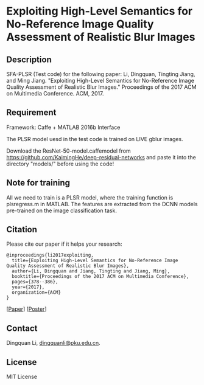 # Exploiting High-Level Semantics for No-Reference Image Quality Assessment of Realistic Blur Images

## Description
SFA-PLSR (Test code) for the following paper:
Li, Dingquan, Tingting Jiang, and Ming Jiang. "Exploiting High-Level Semantics for No-Reference Image Quality Assessment of Realistic Blur Images." Proceedings of the 2017 ACM on Multimedia Conference. ACM, 2017.

## Requirement
Framework: Caffe + MATLAB 2016b Interface

The PLSR model uesd in the test code is trained on LIVE gblur images. 

Download the ResNet-50-model.caffemodel from https://github.com/KaimingHe/deep-residual-networks and paste it into the directory "models/" before using the code!

## Note for training
All we need to train is a PLSR model, where the training function is plsregress.m in MATLAB. The features are extracted from the DCNN models pre-trained on the image classification task.

## Citation

Please cite our paper if it helps your research:

<pre><code>@inproceedings{li2017exploiting,
  title={Exploiting High-Level Semantics for No-Reference Image Quality Assessment of Realistic Blur Images},
  author={Li, Dingquan and Jiang, Tingting and Jiang, Ming},
  booktitle={Proceedings of the 2017 ACM on Multimedia Conference},
  pages={378--386},
  year={2017},
  organization={ACM}
}</code></pre>

[[Paper](https://www.researchgate.net/profile/Dingquan_Li3/publication/320541334_Exploiting_High-Level_Semantics_for_No-Reference_Image_Quality_Assessment_of_Realistic_Blur_Images/links/5a0c14cba6fdccc69edaa035/Exploiting-High-Level-Semantics-for-No-Reference-Image-Quality-Assessment-of-Realistic-Blur-Images.pdf)] 
[[Poster](./acmmm17_poster.pdf)]

## Contact
Dingquan Li, dingquanli@pku.edu.cn.

## License
MIT License
